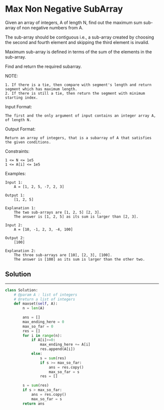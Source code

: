 <h1>Max Non Negative SubArray</h1>

<p>
Given an array of integers, A of length N, find out the maximum sum sub-array of non negative numbers from A.

The sub-array should be contiguous i.e., a sub-array created by choosing the second and fourth element and skipping the third element is invalid.

Maximum sub-array is defined in terms of the sum of the elements in the sub-array.

Find and return the required subarray.

NOTE:

    1. If there is a tie, then compare with segment's length and return segment which has maximum length.
    2. If there is still a tie, then return the segment with minimum starting index.


Input Format:

    The first and the only argument of input contains an integer array A, of length N.
Output Format:

    Return an array of integers, that is a subarray of A that satisfies the given conditions.
Constraints:

    1 <= N <= 1e5
    1 <= A[i] <= 1e5
Examples:

    Input 1:
        A = [1, 2, 5, -7, 2, 3]

    Output 1:
        [1, 2, 5]

    Explanation 1:
        The two sub-arrays are [1, 2, 5] [2, 3].
        The answer is [1, 2, 5] as its sum is larger than [2, 3].

    Input 2:
        A = [10, -1, 2, 3, -4, 100]
        
    Output 2:
        [100]

    Explanation 2:
        The three sub-arrays are [10], [2, 3], [100].
        The answer is [100] as its sum is larger than the other two.
</p>

<h2>Solution</h2>

***

```python
class Solution:
    # @param A : list of integers
    # @return a list of integers
    def maxset(self, A):
        n = len(A)
    
        ans = []
        max_ending_here = 0
        max_so_far = 0
        res = []
        for i in range(n):
            if A[i]>=0:
                max_ending_here += A[i]
                res.append(A[i])
            else:
                s = sum(res)
                if s >= max_so_far:
                    ans = res.copy()
                    max_so_far = s
                res = []
        
        s = sum(res)
        if s > max_so_far:
            ans = res.copy()
            max_so_far = s        
        return ans
```